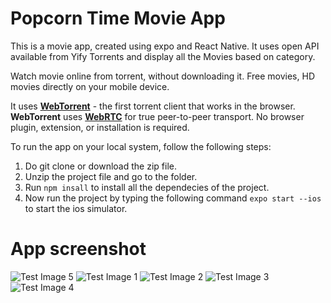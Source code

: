 # Popcorn Time Movie App
This is a movie app, created using expo and React Native. It uses open API available from Yify Torrents and display all the Movies based on category.

Watch movie online from torrent, without downloading it. Free movies, HD movies directly on your mobile device.

It uses **[WebTorrent](https://webtorrent.io/)** - the first torrent client that works in the browser. **WebTorrent** uses **[WebRTC](https://webrtc.org/)** for true peer-to-peer transport. No browser plugin, extension, or installation is required.

To run the app on your local system, follow the following steps:
1. Do git clone or download the zip file.
2. Unzip the project file and go to the folder.
3. Run ```npm insall``` to install all the dependecies of the project.
4. Now run the project by typing the following command ```expo start --ios``` to start the ios simulator.

# App screenshot
![Test Image 5](https://raw.githubusercontent.com/Souvik1991/popcorn_time_movie_app/master/demo/5.png)
![Test Image 1](https://raw.githubusercontent.com/Souvik1991/popcorn_time_movie_app/master/demo/1.png)
![Test Image 2](https://raw.githubusercontent.com/Souvik1991/popcorn_time_movie_app/master/demo/2.png)
![Test Image 3](https://raw.githubusercontent.com/Souvik1991/popcorn_time_movie_app/master/demo/3.png)
![Test Image 4](https://raw.githubusercontent.com/Souvik1991/popcorn_time_movie_app/master/demo/4.png)

